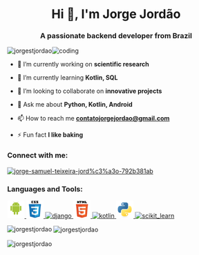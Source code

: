 <h1 align="center">Hi 👋, I'm Jorge Jordão</h1>
<h3 align="center">A passionate backend developer from Brazil</h3>
<img align = "right" alt="coding" width = "400" src="https://i0.wp.com/www.sciencenews.org/wp-content/uploads/2023/04/040823_chatgpt_feat.gif?fit=1024%2C576&ssl=1">

<p align="left"> <img src="https://komarev.com/ghpvc/?username=jorgestjordao&label=Profile%20views&color=0e75b6&style=flat" alt="jorgestjordao" /> </p>

- 🔭 I’m currently working on **scientific research**

- 🌱 I’m currently learning **Kotlin, SQL**

- 👯 I’m looking to collaborate on **innovative projects**

- 💬 Ask me about **Python, Kotlin, Android**

- 📫 How to reach me **contatojorgejordao@gmail.com**

- ⚡ Fun fact **I like baking**

<h3 align="left">Connect with me:</h3>
<p align="left">
<a href="https://linkedin.com/in/jorge-samuel-teixeira-jord%c3%a3o-792b381ab" target="blank"><img align="center" src="https://raw.githubusercontent.com/rahuldkjain/github-profile-readme-generator/master/src/images/icons/Social/linked-in-alt.svg" alt="jorge-samuel-teixeira-jord%c3%a3o-792b381ab" height="30" width="40" /></a>
</p>

<h3 align="left">Languages and Tools:</h3>
<p align="left"> <a href="https://developer.android.com" target="_blank" rel="noreferrer"> <img src="https://raw.githubusercontent.com/devicons/devicon/master/icons/android/android-original-wordmark.svg" alt="android" width="40" height="40"/> </a> <a href="https://www.w3schools.com/css/" target="_blank" rel="noreferrer"> <img src="https://raw.githubusercontent.com/devicons/devicon/master/icons/css3/css3-original-wordmark.svg" alt="css3" width="40" height="40"/> </a> <a href="https://www.djangoproject.com/" target="_blank" rel="noreferrer"> <img src="https://cdn.worldvectorlogo.com/logos/django.svg" alt="django" width="40" height="40"/> </a> <a href="https://www.w3.org/html/" target="_blank" rel="noreferrer"> <img src="https://raw.githubusercontent.com/devicons/devicon/master/icons/html5/html5-original-wordmark.svg" alt="html5" width="40" height="40"/> </a> <a href="https://kotlinlang.org" target="_blank" rel="noreferrer"> <img src="https://www.vectorlogo.zone/logos/kotlinlang/kotlinlang-icon.svg" alt="kotlin" width="40" height="40"/> </a> <a href="https://www.python.org" target="_blank" rel="noreferrer"> <img src="https://raw.githubusercontent.com/devicons/devicon/master/icons/python/python-original.svg" alt="python" width="40" height="40"/> </a> <a href="https://scikit-learn.org/" target="_blank" rel="noreferrer"> <img src="https://upload.wikimedia.org/wikipedia/commons/0/05/Scikit_learn_logo_small.svg" alt="scikit_learn" width="40" height="40"/> </a> </p>

<p><img align="left" src="https://github-readme-stats.vercel.app/api/top-langs?username=jorgestjordao&show_icons=true&locale=en&layout=compact" alt="jorgestjordao" /></p>

<p>&nbsp;<img align="center" src="https://github-readme-stats.vercel.app/api?username=jorgestjordao&show_icons=true&locale=en" alt="jorgestjordao" /></p>

<p><img align="center" src="https://github-readme-streak-stats.herokuapp.com/?user=jorgestjordao&" alt="jorgestjordao" /></p>
